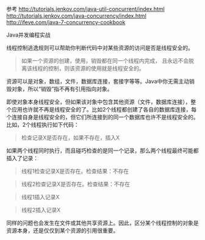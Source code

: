  参考
 http://tutorials.jenkov.com/java-util-concurrent/index.html
 http://tutorials.jenkov.com/java-concurrency/index.html
 http://ifeve.com/java-7-concurrency-cookbook
 
 Java并发编程实战
 
 线程控制逃逸规则可以帮助你判断代码中对某些资源的访问是否是线程安全的。

> 如果一个资源的创建，使用，销毁都在同一个线程内完成，
且永远不会脱离该线程的控制，则该资源的使用就是线程安全的。

资源可以是对象，数组，文件，数据库连接，套接字等等。Java中你无需主动销毁对象，所以“销毁”指不再有引用指向对象。

即使对象本身线程安全，但如果该对象中包含其他资源（文件，数据库连接），整个应用也许就不再是线程安全的了。比如2个线程都创建了各自的数据库连接，每个连接自身是线程安全的，但它们所连接到的同一个数据库也许不是线程安全的。比如，2个线程执行如下代码：

> 检查记录X是否存在，如果不存在，插入X

如果两个线程同时执行，而且碰巧检查的是同一个记录，那么两个线程最终可能都插入了记录：

> 线程1检查记录X是否存在。检查结果：不存在

> 线程2检查记录X是否存在。检查结果：不存在

> 线程1插入记录X

> 线程2插入记录X

同样的问题也会发生在文件或其他共享资源上。因此，区分某个线程控制的对象是资源本身，还是仅仅到某个资源的引用很重要。